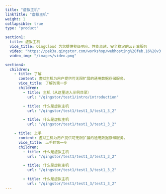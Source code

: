 ```yaml
---
title: "虚拟主机"
linkTitle: "虚拟主机"
weight: 1
collapsible: true
type: "product"

section1:
  title: 虚拟主机
  vice_title: QingCloud 为您提供秒级响应、性能卓越、安全稳定的云计算服务
  video: "https://pek3a.qingstor.com/workshop/webhosting%20feb.16%20v3.mp4"
  video_img: "/images/video.png"

section4:
  children:
    - title: 了解
      content: 虚拟主机为用户提供可无限扩展的通用数据存储服务。
      vice_title: 了解的第一步
      children:
        - title: 主机（从这里进入示例目录）
          url: "/qingstor/test1/intro/introduction"

        - title: 什么是虚拟主机
          url: "/qingstor/test1/test1_3/test1_3_2"

        - title: 什么是虚拟主机
          url: "/qingstor/test1/test1_3/test1_3_2"

    - title: 上手
      content: 虚拟主机为用户提供可无限扩展的通用数据存储服务。
      vice_title: 上手的第一步
      children: 
        - title: 什么是虚拟主机
          url: "/qingstor/test1/test1_3/test1_3_2"

        - title: 什么是虚拟主机
          url: "/qingstor/test1/test1_3/test1_3_2"

        - title: 什么是虚拟主机
          url: "/qingstor/test1/test1_3/test1_3_2"
---
```



<!-- type: "product" 这个参数表明这是一个产品index页面 -->
<!-- section1 为产品index页面 主标题 副标题 video  video_img为视频图片  -->
<!-- section2 为产品index页面 第一个大块的用户文档配置  -->
<!-- section3 为产品index页面 第二个大块的开发者文档配置  -->
<!-- section4 为产品index页面 第三个大块的学习路径配置  -->